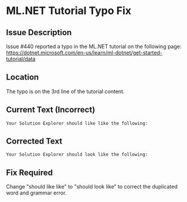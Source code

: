 # ML.NET Tutorial Typo Fix

## Issue Description
Issue #440 reported a typo in the ML.NET tutorial on the following page:
https://dotnet.microsoft.com/en-us/learn/ml-dotnet/get-started-tutorial/data

## Location
The typo is on the 3rd line of the tutorial content.

## Current Text (Incorrect)
```
Your Solution Explorer should like like the following:
```

## Corrected Text
```
Your Solution Explorer should look like the following:
```

## Fix Required
Change "should like like" to "should look like" to correct the duplicated word and grammar error.